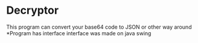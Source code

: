 # Decryptor

This program can convert your base64 code to JSON or other way around
*Program has interface
interface was made on java swing
